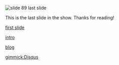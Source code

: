 ![slide 89](https://dl.dropboxusercontent.com/u/2977490/presentations/cookbook/img89.jpg)
last slide

This is the last slide in the show. Thanks for reading!

[first slide](01.md)

[intro](index.md)

[blog](http://blog.theodox.com)

[gimmick:Disqus](theodox-github)